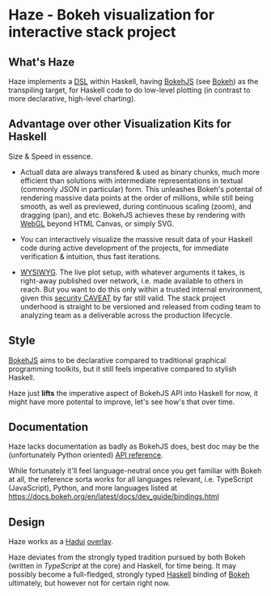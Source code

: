 # Haze - Bokeh visualization for interactive stack project

## What's Haze

Haze implements a
[DSL](https://en.wikipedia.org/wiki/Domain-specific_language)
within Haskell, having
[BokehJS](https://docs.bokeh.org/en/latest/docs/dev_guide/bokehjs.html)
(see [Bokeh](https://bokeh.org))
as the transpiling target, for Haskell code to do low-level
plotting (in contrast to more declarative, high-level charting).

## Advantage over other Visualization Kits for Haskell

Size & Speed in essence.

- Actuall data are always transfered & used as binary chunks, much more
  efficient than solutions with intermediate representations in textual
  (commonly JSON in particular) form. This unleashes Bokeh's potental
  of rendering massive data points at the order of millions, while still
  being smooth, as well as previewed, during continuous scaling (zoom),
  and dragging (pan), and etc. BokehJS achieves these by rendering with
  [WebGL](https://www.khronos.org/webgl/) beyond HTML Canvas, or simply
  SVG.

- You can interactively visualize the massive result data of your
  Haskell code during active development of the projects, for immediate
  verification & intuition, thus fast iterations.

- [WYSIWYG](https://en.wikipedia.org/wiki/WYSIWYG). The live plot setup,
  with whatever arguments it takes, is right-away published over network,
  i.e. made available to others in reach.
  But you want to do this only within a trusted internal environment,
  given this
  [security CAVEAT](https://github.com/complyue/hadui/issues/3)
  by far still valid.
  The stack project underhood is straight to be versioned and released
  from coding team to analyzing team as a deliverable across the
  production lifecycle.

## Style

[BokehJS](https://docs.bokeh.org/en/latest/docs/user_guide/bokehjs.html)
aims to be declarative compared to traditional graphical programming
toolkits, but it still feels imperative compared to stylish Haskell.

Haze just **lifts** the imperative aspect of BokehJS API into Haskell
for now, it might have more potental to improve, let's see how's that
over time.

## Documentation

Haze lacks documentation as badly as BokehJS does, best doc may be the
(unfortunately Python oriented)
[API reference](https://docs.bokeh.org/en/latest/docs/reference.html).

While fortunately it'll feel language-neutral once you get familiar
with Bokeh at all, the reference sorta works for all languages relevant,
i.e. TypeScript (JavaScript), Python, and more languages listed at
https://docs.bokeh.org/en/latest/docs/dev_guide/bindings.html

## Design

Haze works as a
[Hadui](https://github.com/complyue/hadui)
[overlay](https://github.com/complyue/hadui/wiki/OverlayPackage).

Haze deviates from the strongly typed tradition pursued by both Bokeh
(written in _TypeScript_ at the core) and Haskell, for time being.
It may possibly become a full-fledged, strongly typed
[Haskell](https://www.haskell.org/) binding of [Bokeh](https://bokeh.org)
ultimately, but however not for certain right now.

